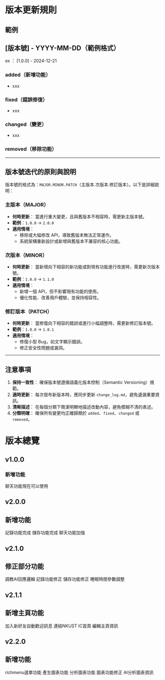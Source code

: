 # 版本更新規則
## 範例
## [版本號] - YYYY-MM-DD（範例格式）
ex ： [1.0.0] - 2024-12-21
### added（新增功能）
- xxx
### fixed（錯誤修復）
- xxx
### changed（變更）
- xxx
### removed（移除功能）

---

## 版本號迭代的原則與說明

版本號的格式為：`MAJOR.MINOR.PATCH`（主版本.次版本.修訂版本）。以下是詳細說明：

### 主版本（MAJOR）
- **何時更新**：
  當進行重大變更，且與舊版本不相容時，需更新主版本號。
- **範例**：`1.0.0` → `2.0.0`
- **適用情境**：
  - 移除或大幅修改 API，導致舊版本無法正常運作。
  - 系統架構重新設計或新增與舊版本不兼容的核心功能。

### 次版本（MINOR）
- **何時更新**：
  當新增向下相容的新功能或對現有功能進行改進時，需更新次版本號。
- **範例**：`1.0.0` → `1.1.0`
- **適用情境**：
  - 新增一個 API，但不影響現有功能的使用。
  - 優化性能、改善用戶體驗，並保持相容性。

### 修訂版本（PATCH）
- **何時更新**：
  當修復向下相容的錯誤或進行小幅調整時，需更新修訂版本號。
- **範例**：`1.0.0` → `1.0.1`
- **適用情境**：
  - 修復小型 Bug，如文字顯示錯誤。
  - 修正安全性問題或漏洞。

---
## 注意事項
1. **保持一致性**：
   確保版本號遵循語義化版本控制（Semantic Versioning）規範。
2. **適時更新**：
   每次發布新版本時，應同步更新 `change_log.md`，避免遺漏重要資訊。
3. **清晰描述**：
   在每個分類下簡潔明瞭地描述改動內容，避免模糊不清的表述。
4. **分類明確**：
   確保所有變更均正確歸類於 `added`、`fixed`、`changed` 或 `removed`。

# 版本總覽

## v1.0.0
### 新增功能
聊天功能現在可以使用

## v2.0.0
## 新增功能
記錄功能完成
儲存功能完成
聊天功能加強

## v2.1.0
## 修正部分功能
調教AI回應邏輯
記錄功能修正
儲存功能修正
睡眠時間參數調整

## v2.1.1
## 新增主頁功能
加入新好友自動歡迎訊息
連結NKUST IC首頁
編輯主頁資訊

## v2.2.0
## 新增功能
richmenu選單功能
產生圖表功能
分析圖表功能
圖表功能修正
AI分析圖表資訊